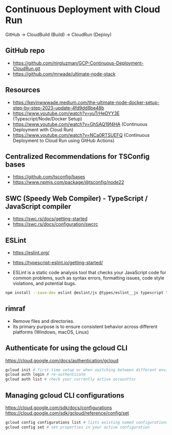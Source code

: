 # Continuous Deployment with Cloud Run

GitHub -> CloudBuild (Build) -> CloudRun (Deploy)

## GitHub repo

- https://github.com/nirgluzman/GCP-Continuous-Deployment-CloudRun.git
- https://github.com/mrwade/ultimate-node-stack

## Resources

- https://kevinwwwade.medium.com/the-ultimate-node-docker-setup-step-by-step-2023-update-4fd9dd8be48b
- https://www.youtube.com/watch?v=yuTrHeDYY3E (Typescript/Node/Docker Setup)
- https://www.youtube.com/watch?v=GhSAQ19f4HA (Continuous Deployment with Cloud Run)
- https://www.youtube.com/watch?v=NCa0RTSUEFQ (Continuous Deployment to Cloud Run using GitHub
  Actions)

## Centralized Recommendations for TSConfig bases

- https://github.com/tsconfig/bases
- https://www.npmjs.com/package/@tsconfig/node22

## SWC (Speedy Web Compiler) - TypeScript / JavaScript compiler

- https://swc.rs/docs/getting-started
- https://swc.rs/docs/configuration/swcrc

## ESLint

- https://eslint.org/
- https://typescript-eslint.io/getting-started/

- ESLint is a static code analysis tool that checks your JavaScript code for common problems, such
  as syntax errors, formatting issues, code style violations, and potential bugs.

```bash
npm install --save-dev eslint @eslint/js @types/eslint__js typescript typescript-eslint
```

## rimraf

- Remove files and directories.
- Its primary purpose is to ensure consistent behavior across different platforms (Windows, macOS,
  Linux)

## Authenticate for using the gcloud CLI

https://cloud.google.com/docs/authentication/gcloud

```bash
gcloud init # first-time setup or when switching between different environments
gcloud auth login # re-authenticate
gcloud auth list # check your currently active accounttsc
```

## Managing gcloud CLI configurations

https://cloud.google.com/sdk/docs/configurations
https://cloud.google.com/sdk/gcloud/reference/config/set

```bash
gcloud config configurations list # lists existing named configurations
gcloud config set # set properties in your active configuration
```
